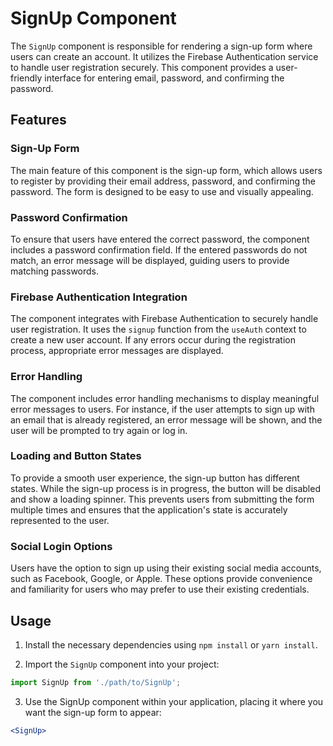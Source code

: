 # SignUp Component

The `SignUp` component is responsible for rendering a sign-up form where users can create an account. It utilizes the Firebase Authentication service to handle user registration securely. This component provides a user-friendly interface for entering email, password, and confirming the password.

## Features

### Sign-Up Form

The main feature of this component is the sign-up form, which allows users to register by providing their email address, password, and confirming the password. The form is designed to be easy to use and visually appealing.

### Password Confirmation

To ensure that users have entered the correct password, the component includes a password confirmation field. If the entered passwords do not match, an error message will be displayed, guiding users to provide matching passwords.

### Firebase Authentication Integration

The component integrates with Firebase Authentication to securely handle user registration. It uses the `signup` function from the `useAuth` context to create a new user account. If any errors occur during the registration process, appropriate error messages are displayed.

### Error Handling

The component includes error handling mechanisms to display meaningful error messages to users. For instance, if the user attempts to sign up with an email that is already registered, an error message will be shown, and the user will be prompted to try again or log in.

### Loading and Button States

To provide a smooth user experience, the sign-up button has different states. While the sign-up process is in progress, the button will be disabled and show a loading spinner. This prevents users from submitting the form multiple times and ensures that the application's state is accurately represented to the user.

### Social Login Options

Users have the option to sign up using their existing social media accounts, such as Facebook, Google, or Apple. These options provide convenience and familiarity for users who may prefer to use their existing credentials.

## Usage

1. Install the necessary dependencies using `npm install` or `yarn install`.

2. Import the `SignUp` component into your project:

```jsx
import SignUp from './path/to/SignUp';
```

3. Use the SignUp component within your application, placing it where you want the sign-up form to appear:

```jsx
<SignUp>
```


